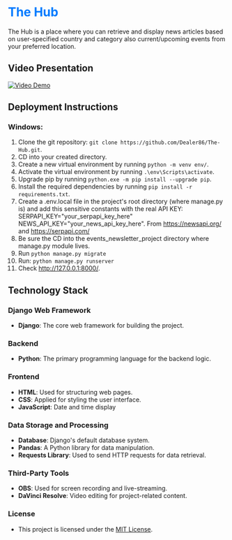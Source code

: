 # <span style="color: #007bff;">The Hub</span>
The Hub is a place where you can retrieve and display news articles based on user-specified country and category also current/upcoming events from your preferred location.
## Video Presentation

[![Video Demo](https://img.youtube.com/vi/fUWraULaFSI/0.jpg)](https://www.youtube.com/watch?v=fUWraULaFSI)

## Deployment Instructions

### Windows:
1. Clone the git repository: `git clone https://github.com/Dealer86/The-Hub.git`.
2. CD into your created directory.
3. Create a new virtual environment by running `python -m venv env/`.
4. Activate the virtual environment by running `.\env\Scripts\activate`.
5. Upgrade pip by running `python.exe -m pip install --upgrade pip`.
6. Install the required dependencies by running `pip install -r requirements.txt`.
7. Create a .env.local file in the project's root directory (where manage.py is) and add this sensitive constants with the real API KEY: SERPAPI_KEY="your_serpapi_key_here" NEWS_API_KEY="your_news_api_key_here". From https://newsapi.org/ and https://serpapi.com/
8. Be sure the CD into the events_newsletter_project directory where manage.py module lives.
9. Run `python manage.py migrate`
10. Run: `python manage.py runserver`
11. Check http://127.0.0.1:8000/.

## Technology Stack

### Django Web Framework
- **Django**: The core web framework for building the project.

### Backend
- **Python**: The primary programming language for the backend logic.

### Frontend
- **HTML**: Used for structuring web pages.
- **CSS**: Applied for styling the user interface.
- **JavaScript**: Date and time display

### Data Storage and Processing
- **Database**: Django's default database system.
- **Pandas**: A Python library for data manipulation.
- **Requests Library**: Used to send HTTP requests for data retrieval.

### Third-Party Tools
- **OBS**: Used for screen recording and live-streaming.
- **DaVinci Resolve**: Video editing for project-related content.

### License

- This project is licensed under the [MIT License](LICENSE).
